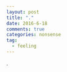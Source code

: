 ```yaml
---
layout: post
title: "."
date: 2016-6-18
comments: true
categories: nonsense
tag: 
  - feeling
---
```


.